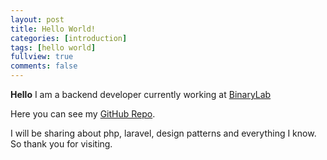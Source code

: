 ```yaml
---
layout: post
title: Hello World!
categories: [introduction]
tags: [hello world]
fullview: true
comments: false
---
```

**Hello** I am a backend developer currently working at [BinaryLab](https://binarylab.io)

Here you can see my [GitHub Repo](https://github.com/aungwinthant). 

I will be sharing about php, laravel, design patterns and everything I know. So thank you for visiting.
